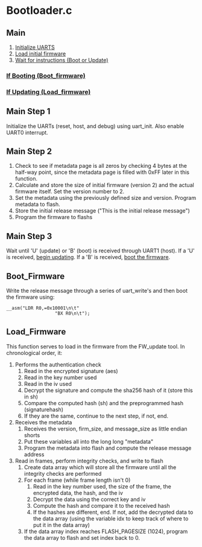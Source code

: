 # Bootloader.c
## Main
1. [Initialize UARTS](#main-step-1)
2. [Load initial firmware](#main-step-2)
3. [Wait for instructions (Boot or Update)](#main-step-3)
### [If Booting (Boot_firmware)](#Boot_Firmware)
### [If Updating (Load_firmware)](#Load_Firmware)

## Main Step 1
Initialize the UARTs (reset, host, and debug) using uart_init. Also enable UART0 interrupt.
## Main Step 2
1. Check to see if metadata page is all zeros by checking 4 bytes at the half-way point, since the metadata page is filled with 0xFF later in this function. 
2. Calculate and store the size of initial firmware (version 2) and the actual firmware itself. Set the version number to 2.
3. Set the metadata using the previously defined size and version. Program metadata to flash.
4. Store the initial release message ("This is the initial release message")
5. Program the firmware to flashs

## Main Step 3
Wait until 'U' (update) or 'B' (boot) is received through UART1 (host). If a 'U' is received, [begin updating](#load_Firmware). If a 'B' is received, [boot the firmware](#boot_firmware).

## Boot_Firmware
Write the release message through a series of uart_write's and then boot the firmware using:

```
__asm("LDR R0,=0x10001\n\t"
                  "BX R0\n\t");
```
## Load_Firmware
This function serves to load in the firmware from the FW_update tool. In chronological order, it:
1. Performs the authentication check
    1. Read in the encrypted signature (aes)
    2. Read in the key number used
    3. Read in the iv used
    4. Decrypt the signature and compute the sha256 hash of it (store this in sh)
    5. Compare the computed hash (sh) and the preprogrammed hash (signaturehash)
    6. If they are the same, continue to the next step, if not, end.
3. Receives the metadata
    1. Receives the version, firm_size, and message_size as little endian shorts
    2. Put these variables all into the long long "metadata"
    3. Program the metadata into flash and compute the release message address
5. Read in frames, perform integrity checks, and write to flash
    1. Create data array which will store all the firmware until all the integrity checks are performed
    2. For each frame (while frame length isn't 0)
         1. Read in the key number used, the size of the frame, the encrypted data, the hash, and the iv
         2. Decrypt the data using the correct key and iv
         3. Compute the hash and compare it to the received hash
         4. If the hashes are different, end. If not, add the decrypted data to the data array (using the variable idx to keep track of where to put it in the data array)
    3. If the data array index reaches FLASH_PAGESIZE (1024), program the data array to flash and set index back to 0.
